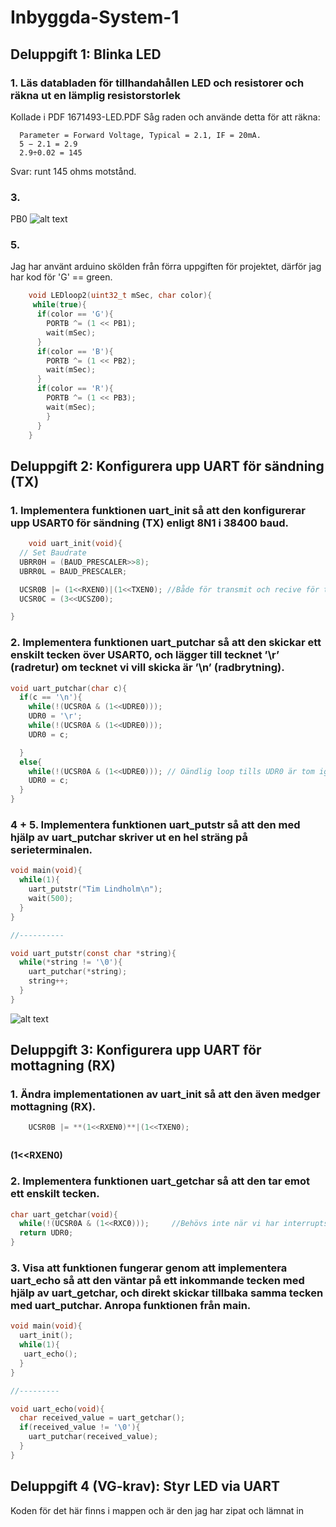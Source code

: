 # Inbyggda-System-1



## Deluppgift 1: Blinka LED

### 1. Läs databladen för tillhandahållen LED och resistorer och räkna ut en lämplig resistorstorlek
   Kollade i PDF 1671493-LED.PDF
      Såg raden och använde detta för att räkna:
      
      Parameter = Forward Voltage, Typical = 2.1, IF = 20mA.      
      5 − 2.1 = 2.9
      2.9÷0.02 = 145
      
   Svar: runt 145 ohms motstånd.

### 3. 
  PB0
  ![alt text](https://i.imgur.com/gU3xKbO.png)
  
### 5.
Jag har använt arduino skölden från förra uppgiften för projektet, därför jag har kod för 'G' == green.
```C
    void LEDloop2(uint32_t mSec, char color){
     while(true){
      if(color == 'G'){
        PORTB ^= (1 << PB1);
        wait(mSec);
      }
      if(color == 'B'){
        PORTB ^= (1 << PB2);
        wait(mSec);
      }
      if(color == 'R'){
        PORTB ^= (1 << PB3);
        wait(mSec);
        }
      }
    }
```
## Deluppgift 2: Konfigurera upp UART för sändning (TX)
### 1. Implementera funktionen uart_init så att den konfigurerar upp USART0 för sändning (TX) enligt 8N1 i 38400 baud.
```C
    void uart_init(void){
  // Set Baudrate
  UBRR0H = (BAUD_PRESCALER>>8);
  UBRR0L = BAUD_PRESCALER;

  UCSR0B |= (1<<RXEN0)|(1<<TXEN0); //Både för transmit och recive för tydlighet.
  UCSR0C = (3<<UCSZ00); 

}
```
### 2. Implementera funktionen uart_putchar så att den skickar ett enskilt tecken över USART0, och lägger till tecknet ’\r’ (radretur) om tecknet vi vill skicka är ’\n’ (radbrytning).
```C
void uart_putchar(char c){
  if(c == '\n'){
    while(!(UCSR0A & (1<<UDRE0)));
    UDR0 = '\r';
    while(!(UCSR0A & (1<<UDRE0)));
    UDR0 = c;

  }
  else{
    while(!(UCSR0A & (1<<UDRE0))); // Oändlig loop tills UDR0 är tom igen
    UDR0 = c;
  }
}
```
### 4 + 5. Implementera funktionen uart_putstr så att den med hjälp av uart_putchar skriver ut en hel sträng på serieterminalen.
```C
void main(void){
  while(1){
    uart_putstr("Tim Lindholm\n");
    wait(500);
  }
}

//----------

void uart_putstr(const char *string){
  while(*string != '\0'){
    uart_putchar(*string);
    string++;
  }
}
```
![alt text](https://i.imgur.com/4jgbJ5w.png)

## Deluppgift 3: Konfigurera upp UART för mottagning (RX)
### 1. Ändra implementationen av uart_init så att den även medger mottagning (RX).
```C
    UCSR0B |= **(1<<RXEN0)**|(1<<TXEN0);
```
```C

```
   **(1<<RXEN0)**
### 2. Implementera funktionen uart_getchar så att den tar emot ett enskilt tecken.
```C
char uart_getchar(void){
  while(!(UCSR0A & (1<<RXC0)));     //Behövs inte när vi har interrupts
  return UDR0;
}
```
### 3. Visa att funktionen fungerar genom att implementera uart_echo så att den väntar på ett inkommande tecken med hjälp av uart_getchar, och direkt skickar tillbaka samma tecken med uart_putchar. Anropa funktionen från main.
```C
void main(void){
  uart_init();
  while(1){
   uart_echo();
  }
}

//---------

void uart_echo(void){
  char received_value = uart_getchar();
  if(received_value != '\0'){
    uart_putchar(received_value);
  }
}
```
## Deluppgift 4 (VG-krav): Styr LED via UART

Koden för det här finns i mappen och är den jag har zipat och lämnat in

